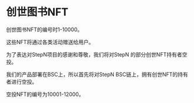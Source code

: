 # 创世图书NFT

创世图书NFT的编号时1-10000。

这些NFT将通过各类活动赠送给用户。

为了表达对StepN项目的感谢和尊敬，我们将对StepN 的部分创世NFT持有者空投。

我们的产品部署在BSC上，所以首先将对StepN BSC链上，拥有创世NFT的持有者进行空投。

空投NFT的编号为10001-12000。
